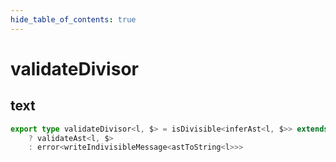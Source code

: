 ```yaml
---
hide_table_of_contents: true
---
```


# validateDivisor

## text

```ts
export type validateDivisor<l, $> = isDivisible<inferAst<l, $>> extends true
	? validateAst<l, $>
	: error<writeIndivisibleMessage<astToString<l>>>
```
